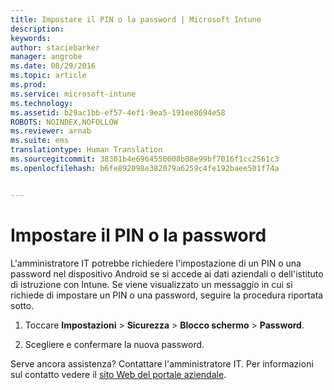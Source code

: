 ```yaml
---
title: Impostare il PIN o la password | Microsoft Intune
description: 
keywords: 
author: staciebarker
manager: angrobe
ms.date: 08/29/2016
ms.topic: article
ms.prod: 
ms.service: microsoft-intune
ms.technology: 
ms.assetid: b29ac1bb-ef57-4ef1-9ea5-191ee8694e58
ROBOTS: NOINDEX,NOFOLLOW
ms.reviewer: arnab
ms.suite: ems
translationtype: Human Translation
ms.sourcegitcommit: 38301b4e6964550008b08e99bf7016f1cc2561c3
ms.openlocfilehash: b6fe892098e382079a6259c4fe192baee501f74a


---
```


# Impostare il PIN o la password

L'amministratore IT potrebbe richiedere l'impostazione di un PIN o una password nel dispositivo Android se si accede ai dati aziendali o dell'istituto di istruzione con Intune. Se viene visualizzato un messaggio in cui si richiede di impostare un PIN o una password, seguire la procedura riportata sotto.

1.  Toccare **Impostazioni** &gt; **Sicurezza** &gt; **Blocco schermo** &gt; **Password**.

2.  Scegliere e confermare la nuova password.


Serve ancora assistenza? Contattare l'amministratore IT. Per informazioni sul contatto vedere il [sito Web del portale aziendale](http://portal.manage.microsoft.com).




<!--HONumber=Aug16_HO5-->


